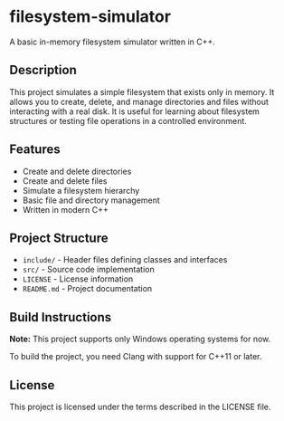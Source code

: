 # filesystem-simulator

A basic in-memory filesystem simulator written in C++.

## Description

This project simulates a simple filesystem that exists only in memory. It allows you to create, delete, and manage directories and files without interacting with a real disk. It is useful for learning about filesystem structures or testing file operations in a controlled environment.

## Features

- Create and delete directories
- Create and delete files
- Simulate a filesystem hierarchy
- Basic file and directory management
- Written in modern C++

## Project Structure

- `include/` - Header files defining classes and interfaces
- `src/` - Source code implementation
- `LICENSE` - License information
- `README.md` - Project documentation

## Build Instructions
**Note:** This project supports only Windows operating systems for now.

To build the project, you need Clang with support for C++11 or later.


## License

This project is licensed under the terms described in the LICENSE file.
